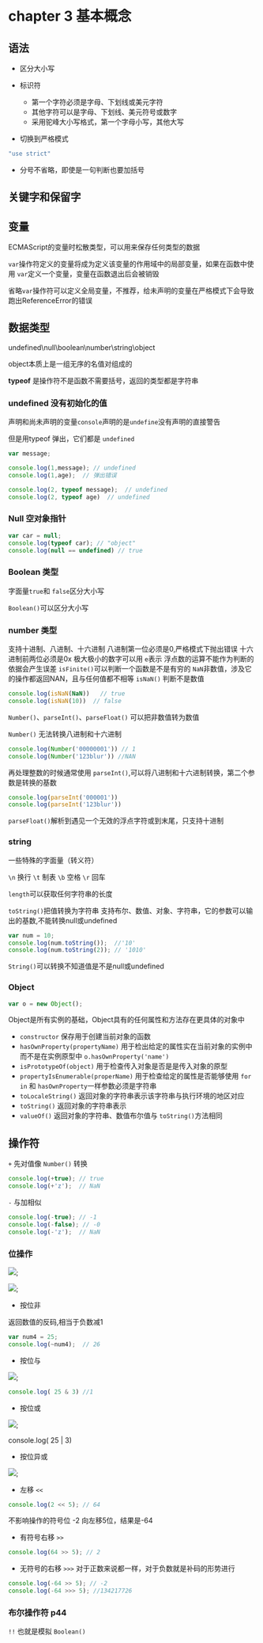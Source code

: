 
# chapter 3 基本概念

## 语法

- 区分大小写

- 标识符

    - 第一个字符必须是字母、下划线或美元字符
    - 其他字符可以是字母、下划线、美元符号或数字
    - 采用驼峰大小写格式，第一个字母小写，其他大写

- 切换到严格模式
```js
"use strict"
```

- 分号不省略，即使是一句判断也要加括号

## 关键字和保留字

## 变量

ECMAScript的变量时松散类型，可以用来保存任何类型的数据

`var`操作符定义的变量将成为定义该变量的作用域中的局部变量，如果在函数中使用 `var`定义一个变量，变量在函数退出后会被销毁

省略`var`操作符可以定义全局变量，不推荐，给未声明的变量在严格模式下会导致跑出ReferenceError的错误

## 数据类型

undefined\null\boolean\number\string\object

object本质上是一组无序的名值对组成的

**typeof** 是操作符不是函数不需要括号，返回的类型都是字符串 

### undefined 没有初始化的值

声明和尚未声明的变量`console`声明的是`undefine`没有声明的直接警告

但是用typeof 弹出，它们都是 `undefined`

```js
var message;

console.log(1,message); // undefined
console.log(1,age);  // 弹出错误

console.log(2, typeof message);  // undefined
console.log(2, typeof age)  // undefined
```

### Null 空对象指针

```js
var car = null;
console.log(typeof car); // "object"
console.log(null == undefined) // true
```
### Boolean 类型

字面量`true`和 `false`区分大小写

`Boolean()`可以区分大小写

### number 类型

支持十进制、八进制、十六进制
八进制第一位必须是0,严格模式下抛出错误
十六进制前两位必须是0x
极大极小的数字可以用 `e`表示
浮点数的运算不能作为判断的依据会产生误差
 `isFinite()`可以判断一个函数是不是有穷的
 `NaN`非数值，涉及它的操作都返回NAN，且与任何值都不相等
 `isNaN()` 判断不是数值
 
```js
console.log(isNaN(NaN))   // true
console.log(isNaN(10))  // false
```
 
`Number()`、`parseInt()`、`parseFloat()` 可以把非数值转为数值
 
 `Number()` 无法转换八进制和十六进制
 
```js
console.log(Number('00000001')) // 1
console.log(Number('123blur')) //NAN
```
 
 再处理整数的时候通常使用 `parseInt()`,可以将八进制和十六进制转换，第二个参数是转换的基数
 
```js
console.log(parseInt('000001'))
console.log(parseInt('123blur')) 
```
 
`parseFloat()`解析到遇见一个无效的浮点字符或到末尾，只支持十进制
 
 
 ### string
 
 一些特殊的字面量（转义符）
 
`\n` 换行
`\t` 制表
`\b` 空格
`\r` 回车

`length`可以获取任何字符串的长度

`toString()`把值转换为字符串 支持布尔、数值、对象、字符串，它的参数可以输出的基数,不能转换null或undefined

```js
var num = 10;
console.log(num.toString());  //'10'
console.log(num.toString(2)); // '1010'
```

`String()`可以转换不知道值是不是null或undefined


### Object

```js
var o = new Object();
```
 Object是所有实例的基础，Object具有的任何属性和方法存在更具体的对象中
 
 - `constructor` 保存用于创建当前对象的函数
 - `hasOwnProperty(propertyName)` 用于检出给定的属性实在当前对象的实例中而不是在实例原型中  `o.hasOwnProperty('name')`
 - `isPrototypeOf(object)` 用于检查传入对象是否是是传入对象的原型
 - `propertyIsEnumerable(properName)` 用于检查给定的属性是否能够使用 `for in` 和 `hasOwnProperty`一样参数必须是字符串
 - `toLocaleString()` 返回对象的字符串表示该字符串与执行环境的地区对应
 - `toString()` 返回对象的字符串表示
 - `valueOf()` 返回对象的字符串、数值布尔值与 `toString()`方法相同
 
## 操作符
 
 `+` 先对值像 `Number()` 转换
 
```js
console.log(+true); // true
console.log(+'z');  // NaN
```
 
 `-` 与加相似

```js
console.log(-true); // -1
console.log(-false); // -0
console.log(-'z');  // NaN
```

### 位操作

![](../../assets/Javascript1.png);

![](../../assets/Javascript2.png);


- 按位非 

返回数值的反码,相当于负数减1
```js
var num4 = 25;
console.log(~num4);  // 26
```

- 按位与

![](../../assets/Javascript3.png);

```js
console.log( 25 & 3) //1
```

- 按位或

![](../../assets/Javascript4.png);

console.log( 25 | 3)

- 按位异或

![](../../assets/Javascript5.png);

- 左移 `<<`

```js
console.log(2 << 5); // 64
```
不影响操作的符号位 -2 向左移5位，结果是-64

- 有符号右移 `>>`

```js
console.log(64 >> 5); // 2
```

- 无符号的右移 `>>>` 对于正数来说都一样，对于负数就是补码的形势进行

```js
console.log(-64 >> 5); // -2
console.log(-64 >>> 5); //134217726
```

### 布尔操作符  p44

`!!` 也就是模拟 `Boolean()`